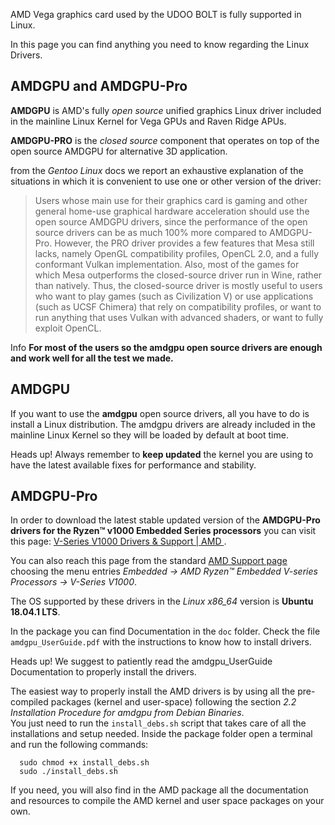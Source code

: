 AMD Vega graphics card used by the UDOO BOLT is fully supported in Linux.

In this page you can find anything you need to know regarding the Linux Drivers.

## AMDGPU and AMDGPU-Pro

**AMDGPU** is AMD's fully *open source* unified graphics Linux driver included in the mainline Linux Kernel for Vega GPUs and Raven Ridge APUs.

**AMDGPU-PRO** is the *closed source* component that operates on top of the open source AMDGPU for alternative 3D application.

from the *Gentoo Linux* docs we report an exhaustive explanation of the situations in which it is convenient to use one or other version of the driver:
> Users whose main use for their graphics card is gaming and other general home-use graphical hardware acceleration should use the open source AMDGPU drivers, since the performance of the open source drivers can be as much 100% more compared to AMDGPU-Pro. However, the PRO driver provides a few features that Mesa still lacks, namely OpenGL compatibility profiles, OpenCL 2.0, and a fully conformant Vulkan implementation. Also, most of the games for which Mesa outperforms the closed-source driver run in Wine, rather than natively. Thus, the closed-source driver is mostly useful to users who want to play games (such as Civilization V) or use applications (such as UCSF Chimera) that rely on compatibility profiles, or want to run anything that uses Vulkan with advanced shaders, or want to fully exploit OpenCL.

<span class="label label-info">Info</span> **For most of the users so the amdgpu open source drivers are enough and work well for all the test we made.**

## AMDGPU

If you want to use the **amdgpu** open source drivers, all you have to do is install a Linux distribution. The amdgpu drivers are already included in the mainline Linux Kernel so they will be loaded by default at boot time.

<span class="label label-warning">Heads up!</span> Always remember to **keep updated** the kernel you are using to have the latest available fixes for performance and stability.


## AMDGPU-Pro

In order to download the latest stable updated version of the **AMDGPU-Pro drivers for the Ryzen&trade; v1000 Embedded Series processors** you can visit this page: [V-Series V1000 Drivers & Support | AMD ](https://www.amd.com/en/support/embedded/amd-ryzen-embedded-v-series-processors/v-series-v1000-radeon-vega-graphics).  

You can also reach this page from the standard [AMD Support page](https://www.amd.com/en/support) choosing the menu entries *Embedded -> AMD Ryzen&trade; Embedded V-series Processors -> V-Series V1000*.  

The OS supported by these drivers in the *Linux x86_64* version is **Ubuntu 18.04.1 LTS**.  

In the package you can find Documentation in the `doc` folder. Check the file `amdgpu_UserGuide.pdf` with the instructions to know how to install drivers.

<span class="label label-warning">Heads up!</span> We suggest to patiently read the amdgpu_UserGuide Documentation to properly install the drivers.

The easiest way to properly install the AMD drivers is by using all the pre-compiled packages (kernel and user-space) following the section *2.2 Installation Procedure for amdgpu from Debian Binaries*.  
You just need to run the `install_debs.sh` script that takes care of all the installations and setup needed.
Inside the package folder open a terminal and run the following commands:

      sudo chmod +x install_debs.sh
      sudo ./install_debs.sh

If you need, you will also find in the AMD package all the documentation and resources to compile the AMD kernel and user space packages on your own.  
